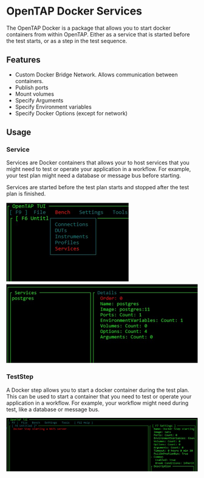 ﻿# OpenTAP Docker Services

The OpenTAP Docker is a package that allows you to start docker containers from within OpenTAP. 
Either as a service that is started before the test starts, or as a step in the test sequence.

## Features
- Custom Docker Bridge Network. Allows communication between containers. 
- Publish ports
- Mount volumes
- Specify Arguments
- Specify Environment variables
- Specify Docker Options (except for network)

## Usage

### Service
Services are Docker containers that allows your to host services that you might need to test or operate your application in a workflow. For example, your test plan might need a database or message bus before starting.

Services are started before the test plan starts and stopped after the test plan is finished.

![Service](Images/BenchSettings.jpg) ![Service](Images/Services.jpg)


### TestStep
A Docker step allows you to start a docker container during the test plan. This can be used to start a container that you need to test or operate your application in a workflow. For example, your workflow might need during test, like a database or message bus.

![Service](Images/DockerStep.jpg)

